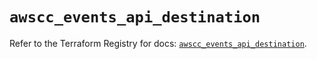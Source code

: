 # `awscc_events_api_destination`

Refer to the Terraform Registry for docs: [`awscc_events_api_destination`](https://registry.terraform.io/providers/hashicorp/awscc/0.70.0/docs/resources/events_api_destination).
